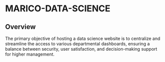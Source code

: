 # MARICO-DATA-SCIENCE
## Overview

The primary objective of hosting a data science website is to centralize and streamline the access to various departmental dashboards, ensuring a balance between security, user satisfaction, and decision-making support for higher management. 

